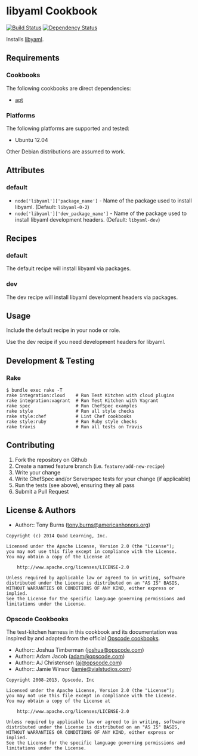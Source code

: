 # libyaml Cookbook

[![Build Status](https://travis-ci.org/americanhonors/chef-libyaml.svg?branch=master)][build-status]
[![Dependency Status](https://gemnasium.com/americanhonors/chef-libyaml.svg)][dependency-status]

Installs [libyaml][libyaml].

## Requirements

### Cookbooks

The following cookbooks are direct dependencies:

* [apt][apt-cookbook]

### Platforms

The following platforms are supported and tested:

* Ubuntu 12.04

Other Debian distributions are assumed to work.

## Attributes

### default

* `node['libyaml']['package_name']` - Name of the package used to install libyaml. (Default: `libyaml-0-2`)
* `node['libyaml']['dev_package_name']` - Name of the package used to install libyaml development headers. (Default: `libyaml-dev`)

## Recipes

### default

The default recipe will install libyaml via packages.

### dev

The dev recipe will install libyaml development headers via packages.

## Usage

Include the default recipe in your node or role.

Use the dev recipe if you need development headers for libyaml.

## Development & Testing

### Rake

    $ bundle exec rake -T
    rake integration:cloud    # Run Test Kitchen with cloud plugins
    rake integration:vagrant  # Run Test Kitchen with Vagrant
    rake spec                 # Run ChefSpec examples
    rake style                # Run all style checks
    rake style:chef           # Lint Chef cookbooks
    rake style:ruby           # Run Ruby style checks
    rake travis               # Run all tests on Travis

## Contributing

1. Fork the repository on Github
2. Create a named feature branch (i.e. `feature/add-new-recipe`)
3. Write your change
4. Write ChefSpec and/or Serverspec tests for your change (if applicable)
5. Run the tests (see above), ensuring they all pass
6. Submit a Pull Request

## License & Authors

* Author:: Tony Burns (<tony.burns@americanhonors.org>)

```text
Copyright (c) 2014 Quad Learning, Inc.

Licensed under the Apache License, Version 2.0 (the "License");
you may not use this file except in compliance with the License.
You may obtain a copy of the License at

    http://www.apache.org/licenses/LICENSE-2.0

Unless required by applicable law or agreed to in writing, software
distributed under the License is distributed on an "AS IS" BASIS,
WITHOUT WARRANTIES OR CONDITIONS OF ANY KIND, either express or implied.
See the License for the specific language governing permissions and
limitations under the License.
```

### Opscode Cookbooks

The test-kitchen harness in this cookbook and its documentation was inspired by
and adapted from the official [Opscode cookbooks][opscode-cookbooks].

* Author:: Joshua Timberman (<joshua@opscode.com>)
* Author:: Adam Jacob (<adam@opscode.com>)
* Author:: AJ Christensen (<aj@opscode.com>)
* Author:: Jamie Winsor (<jamie@vialstudios.com>)

```text
Copyright 2008-2013, Opscode, Inc

Licensed under the Apache License, Version 2.0 (the "License");
you may not use this file except in compliance with the License.
You may obtain a copy of the License at

    http://www.apache.org/licenses/LICENSE-2.0

Unless required by applicable law or agreed to in writing, software
distributed under the License is distributed on an "AS IS" BASIS,
WITHOUT WARRANTIES OR CONDITIONS OF ANY KIND, either express or implied.
See the License for the specific language governing permissions and
limitations under the License.
```

[build-status]: https://travis-ci.org/americanhonors/chef-libyaml
[dependency-status]: https://gemnasium.com/americanhonors/chef-libyaml
[libyaml]: http://pyyaml.org/wiki/LibYAML
[apt-cookbook]: https://github.com/opscode-cookbooks/apt
[opscode-cookbooks]: https://github.com/opscode-cookbooks
